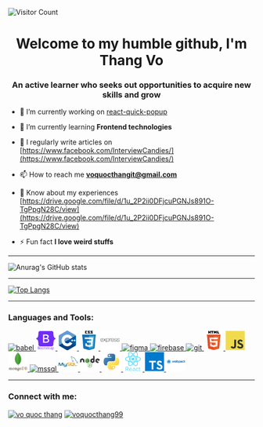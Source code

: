 ![Visitor Count](https://profile-counter.glitch.me/InterviewCandies/count.svg)

<h1 align="center">Welcome to my humble github, I'm Thang Vo</h1>
<h3 align="center">An active learner who seeks out opportunities to acquire new skills and grow</h3>

- 🔭 I’m currently working on [react-quick-popup](https://github.com/InterviewCandies/react-quick-popup)

- 🌱 I’m currently learning **Frontend technologies**

- 📝 I regularly write articles on [https://www.facebook.com/InterviewCandies/](https://www.facebook.com/InterviewCandies/)

- 📫 How to reach me **voquocthangit@gmail.com**

- 📄 Know about my experiences [https://drive.google.com/file/d/1u_2P2ii0DFjcuPGNJs891O-TgPpgN28C/view](https://drive.google.com/file/d/1u_2P2ii0DFjcuPGNJs891O-TgPpgN28C/view)

- ⚡ Fun fact **I love weird stuffs**

---

![Anurag's GitHub stats](https://github-readme-stats.vercel.app/api?username=InterviewCandies&show_icons=true&hide_border=true&theme=merko)

---

[![Top Langs](https://github-readme-stats.vercel.app/api/top-langs/?username=InterviewCandies&&layout=compact)](https://github.com/anuraghazra/github-readme-stats)

---

<h3 align="left">Languages and Tools:</h3>
<p align="left"> <a href="https://babeljs.io/" target="_blank"> <img src="https://www.vectorlogo.zone/logos/babeljs/babeljs-icon.svg" alt="babel" width="40" height="40"/> </a> <a href="https://getbootstrap.com" target="_blank"> <img src="https://raw.githubusercontent.com/devicons/devicon/master/icons/bootstrap/bootstrap-plain-wordmark.svg" alt="bootstrap" width="40" height="40"/> </a> <a href="https://www.w3schools.com/cpp/" target="_blank"> <img src="https://raw.githubusercontent.com/devicons/devicon/master/icons/cplusplus/cplusplus-original.svg" alt="cplusplus" width="40" height="40"/> </a> <a href="https://www.w3schools.com/css/" target="_blank"> <img src="https://raw.githubusercontent.com/devicons/devicon/master/icons/css3/css3-original-wordmark.svg" alt="css3" width="40" height="40"/> </a> <a href="https://expressjs.com" target="_blank"> <img src="https://raw.githubusercontent.com/devicons/devicon/master/icons/express/express-original-wordmark.svg" alt="express" width="40" height="40"/> </a> <a href="https://www.figma.com/" target="_blank"> <img src="https://www.vectorlogo.zone/logos/figma/figma-icon.svg" alt="figma" width="40" height="40"/> </a> <a href="https://firebase.google.com/" target="_blank"> <img src="https://www.vectorlogo.zone/logos/firebase/firebase-icon.svg" alt="firebase" width="40" height="40"/> </a> <a href="https://git-scm.com/" target="_blank"> <img src="https://www.vectorlogo.zone/logos/git-scm/git-scm-icon.svg" alt="git" width="40" height="40"/> </a> <a href="https://www.w3.org/html/" target="_blank"> <img src="https://raw.githubusercontent.com/devicons/devicon/master/icons/html5/html5-original-wordmark.svg" alt="html5" width="40" height="40"/> </a> <a href="https://developer.mozilla.org/en-US/docs/Web/JavaScript" target="_blank"> <img src="https://raw.githubusercontent.com/devicons/devicon/master/icons/javascript/javascript-original.svg" alt="javascript" width="40" height="40"/> </a> <a href="https://www.mongodb.com/" target="_blank"> <img src="https://raw.githubusercontent.com/devicons/devicon/master/icons/mongodb/mongodb-original-wordmark.svg" alt="mongodb" width="40" height="40"/> </a> <a href="https://www.microsoft.com/en-us/sql-server" target="_blank"> <img src="https://cdn.worldvectorlogo.com/logos/microsoft-sql-server.svg" alt="mssql" width="40" height="40"/> </a> <a href="https://www.mysql.com/" target="_blank"> <img src="https://raw.githubusercontent.com/devicons/devicon/master/icons/mysql/mysql-original-wordmark.svg" alt="mysql" width="40" height="40"/> </a> <a href="https://nodejs.org" target="_blank"> <img src="https://raw.githubusercontent.com/devicons/devicon/master/icons/nodejs/nodejs-original-wordmark.svg" alt="nodejs" width="40" height="40"/> </a> <a href="https://www.python.org" target="_blank"> <img src="https://raw.githubusercontent.com/devicons/devicon/master/icons/python/python-original.svg" alt="python" width="40" height="40"/> </a> <a href="https://reactjs.org/" target="_blank"> <img src="https://raw.githubusercontent.com/devicons/devicon/master/icons/react/react-original-wordmark.svg" alt="react" width="40" height="40"/> </a> <a href="https://www.typescriptlang.org/" target="_blank"> <img src="https://raw.githubusercontent.com/devicons/devicon/master/icons/typescript/typescript-original.svg" alt="typescript" width="40" height="40"/> </a> <a href="https://webpack.js.org" target="_blank"> <img src="https://raw.githubusercontent.com/devicons/devicon/d00d0969292a6569d45b06d3f350f463a0107b0d/icons/webpack/webpack-original-wordmark.svg" alt="webpack" width="40" height="40"/> </a> </p>

---

<h3 align="left">Connect with me:</h3>
<p align="left">
<a href="https://linkedin.com/in/vo quoc thang" target="blank"><img align="center" src="https://cdn.jsdelivr.net/npm/simple-icons@3.0.1/icons/linkedin.svg" alt="vo quoc thang" height="30" width="40" /></a>
<a href="https://www.leetcode.com/voquocthang99" target="blank"><img align="center" src="https://cdn.jsdelivr.net/npm/simple-icons@3.0.1/icons/leetcode.svg" alt="voquocthang99" height="30" width="40" /></a>
</p>
